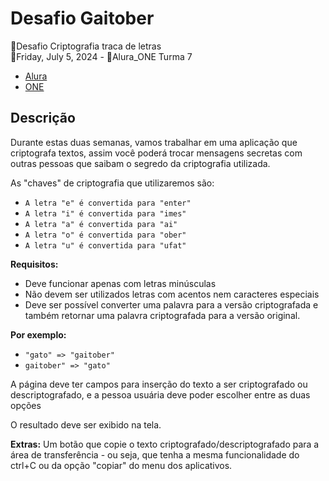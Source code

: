 # Desafio Gaitober
📃Desafio Criptografia traca de letras<br>
📅Friday, July 5, 2024 - 🚩Alura_ONE Turma 7<br>
- [Alura](https://www.alura.com.br/)
- [ONE](https://www.oracle.com/br/education/oracle-next-education/)

## Descrição
Durante estas duas semanas, vamos trabalhar em uma aplicação que criptografa textos, assim você poderá trocar mensagens secretas com outras pessoas que saibam o segredo da criptografia utilizada.

As "chaves" de criptografia que utilizaremos são:
- `A letra "e" é convertida para "enter"`
- `A letra "i" é convertida para "imes"`
- `A letra "a" é convertida para "ai"`
- `A letra "o" é convertida para "ober"`
- `A letra "u" é convertida para "ufat"`

**Requisitos:**
- Deve funcionar apenas com letras minúsculas
- Não devem ser utilizados letras com acentos nem caracteres especiais
- Deve ser possível converter uma palavra para a versão criptografada e também retornar uma palavra criptografada para a versão original.

**Por exemplo:**
- `"gato" => "gaitober"`
- `gaitober" => "gato"`

A página deve ter campos para inserção do texto a ser criptografado ou descriptografado, e a pessoa usuária deve poder escolher entre as duas opções

O resultado deve ser exibido na tela.

**Extras:**
Um botão que copie o texto criptografado/descriptografado para a área de transferência - ou seja, que tenha a mesma funcionalidade do ctrl+C ou da opção "copiar" do menu dos aplicativos.

